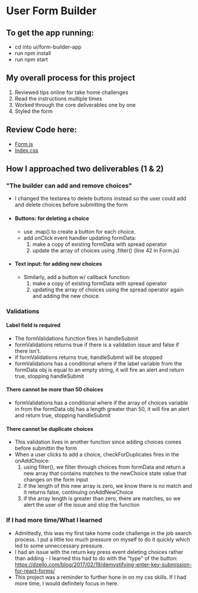 # User Form Builder 
## To get the app running:
  - cd into ui/form-builder-app
  - run npm install
  - run npm start
## My overall process for this project
1. Reviewed tips online for take home challenges
2. Read the instructions multiple times
3. Worked through the core deliverables one by one
4. Styled the form

## Review Code here:
- [Form.js](./src/components/Form.js)
- [Index.css](./src/index.css)

## <b>How I approached two deliverables (1 & 2)</b>
### <b>"The builder can add and remove choices"</b>

- I changed the textarea to delete buttons instead so the user could add and delete choices before submitting the form
- #### Buttons: for deleting a choice
    - use .map() to create a button for each choice. 
    - add onClick event handler updating formData:
        1. make a copy of existing formData with spread operator
        2. update the array of choices using .filter() (line 42 in Form.js)
- #### Text input: for adding new choices
    - Similarly, add a button w/ callback function: 
        1. make a copy of existing formData with spread operator
        2. updating the array of choices using the spread operator again and adding the new choice.

### <b>Validations</b>

#### Label field is required 
- The formValidations function fires in handleSubmit 
- formValidations returns true if there is a validation issue and false if there isn't. 
- if formValidations returns true, handleSubmit will be stopped
- formValidations has a conditional where if the label variable from the formData obj is equal to an empty string, it will fire an alert and return true, stopping handleSubmit

#### There cannot be more than 50 choices 
- formValidations has a conditional where if the array of choices variable in from the formData obj has a length greater than 50, it will fire an alert and return true, stopping handleSubmit

#### There cannot be duplicate choices
- This validation lives in another function since adding choices comes before submittin the form
- When a user clicks to add a choice, checkForDuplicates fires in the onAddChoice: 
    1. using filter(), we filter through choices from formData and return a new array that contains matches to the newChoice state value that changes on the form input
    2. if the length of this new array is zero, we know there is no match and it returns false, continuing onAddNewChoice
    3. if the array length is greater than zero, there are matches, so we alert the user of the issue and stop the function

### <b>If I had more time/What I learned</b>

- Admittedly, this was my first take home code challenge in the job search process. I put a little too much pressure on myself to do it quickly which led to some unneccessary pressure.
- I had an issue with the return key press event deleting choices rather than adding - I learned this had to do with the "type" of the button: https://dzello.com/blog/2017/02/19/demystifying-enter-key-submission-for-react-forms/
- This project was a reminder to further hone in on my css skills. If I had more time, I would definitely focus in here.

